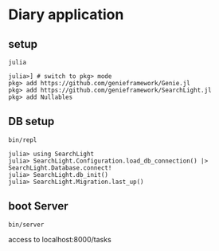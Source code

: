 # Diary application

## setup
```
julia

julia>] # switch to pkg> mode
pkg> add https://github.com/genieframework/Genie.jl
pkg> add https://github.com/genieframework/SearchLight.jl
pkg> add Nullables
```

## DB setup
```
bin/repl

julia> using SearchLight
julia> SearchLight.Configuration.load_db_connection() |> SearchLight.Database.connect!
julia> SearchLight.db_init()
julia> SearchLight.Migration.last_up()
```

## boot Server
```
bin/server
```

access to localhost:8000/tasks
